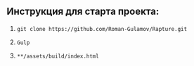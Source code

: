 ## Инструкция для старта проекта:

1. `git clone https://github.com/Roman-Gulamov/Rapture.git`

2. `Gulp`

3. `**/assets/build/index.html`
